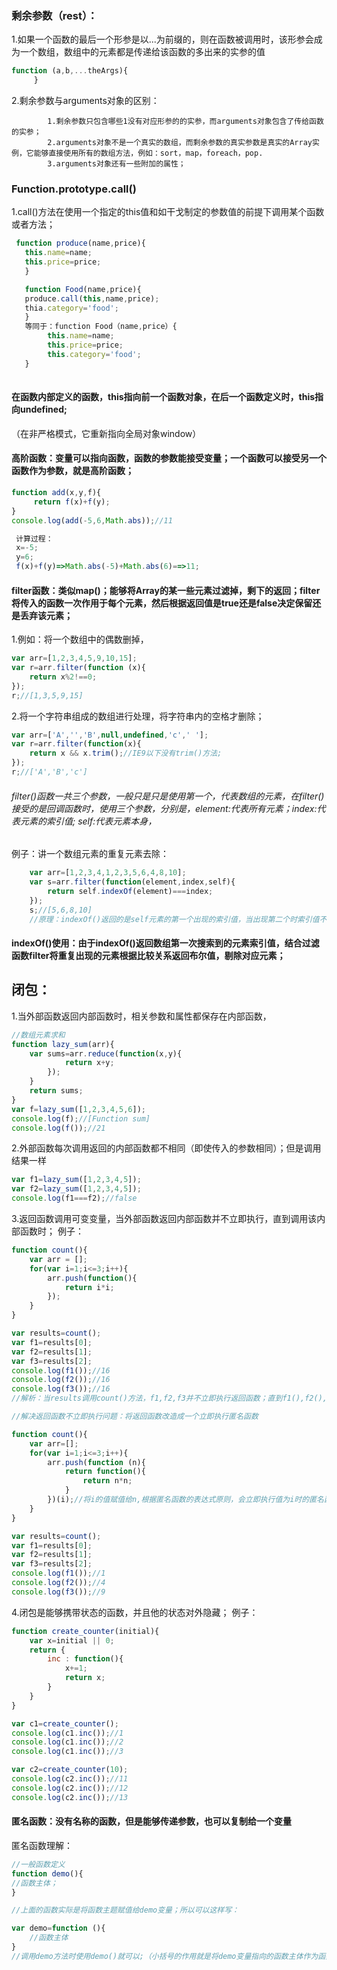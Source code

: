 ### 剩余参数（rest）：
1.如果一个函数的最后一个形参是以...为前缀的，则在函数被调用时，该形参会成为一个数组，数组中的元素都是传递给该函数的多出来的实参的值
    
   ```js
   function (a,b,...theArgs){
        }
   ```
    
   2.剩余参数与arguments对象的区别：

            1.剩余参数只包含哪些1没有对应形参的的实参，而arguments对象包含了传给函数的实参；
            2.arguments对象不是一个真实的数组，而剩余参数的真实参数是真实的Array实例，它能够直接使用所有的数组方法，例如：sort，map，foreach，pop.
            3.arguments对象还有一些附加的属性；

### Function.prototype.call()

   1.call()方法在使用一个指定的this值和如干戈制定的参数值的前提下调用某个函数或者方法；
   
```js
 function produce(name,price){
   this.name=name;
   this.price=price;
   }

   function Food(name,price){
   produce.call(this,name,price);
   thia.category='food';
   }
   等同于：function Food（name,price）{
        this.name=name;
        this.price=price;
        this.category='food';
   }
  
```

#### 在函数内部定义的函数，this指向前一个函数对象，在后一个函数定义时，this指向undefined;
（在非严格模式，它重新指向全局对象window）


#### 高阶函数：变量可以指向函数，函数的参数能接受变量；一个函数可以接受另一个函数作为参数，就是高阶函数；

   ```js
   function add(x,y,f){
        return f(x)+f(y);
   }
   console.log(add(-5,6,Math.abs));//11

    计算过程：
    x=-5;
    y=6;
    f(x)+f(y)=>Math.abs(-5)+Math.abs(6)==>11;
   ```
   
#### filter函数：类似map()；能够将Array的某一些元素过滤掉，剩下的返回；filter将传入的函数一次作用于每个元素，然后根据返回值是true还是false决定保留还是丢弃该元素；
1.例如：将一个数组中的偶数删掉，

```js
var arr=[1,2,3,4,5,9,10,15];
var r=arr.filter(function (x){
    return x%2!==0;
});
r;//[1,3,5,9,15]
```
2.将一个字符串组成的数组进行处理，将字符串内的空格才删除；

```js
var arr=['A','','B',null,undefined,'c',' '];
var r=arr.filter(function(x){
    return x && x.trim();//IE9以下没有trim()方法;
});
r;//['A','B','c']
```
###### filter()函数一共三个参数，一般只是只是使用第一个，代表数组的元素，在filter()接受的是回调函数时，使用三个参数，分别是，element:代表所有元素；index:代表元素的索引值; self:代表元素本身，

例子：讲一个数组元素的重复元素去除：

```js
    var arr=[1,2,3,4,1,2,3,5,6,4,8,10];
    var s=arr.filter(function(element,index,self){
        return self.indexOf(element)===index;
    });
    s;//[5,6,8,10]
    //原理：indexOf()返回的是self元素的第一个出现的索引值，当出现第二个时索引值不相等,filter()函数将其过滤；
```

#### indexOf()使用：由于indexOf()返回数组第一次搜索到的元素索引值，结合过滤函数filter将重复出现的元素根据比较关系返回布尔值，剔除对应元素；

## 闭包：
1.当外部函数返回内部函数时，相关参数和属性都保存在内部函数，

```js
//数组元素求和
function lazy_sum(arr){
    var sums=arr.reduce(function(x,y){
            return x+y;
        });
    }
    return sums;
}
var f=lazy_sum([1,2,3,4,5,6]);
console.log(f);//[Function sum]
console.log(f());//21
```
2.外部函数每次调用返回的内部函数都不相同（即使传入的参数相同）；但是调用结果一样 

```js
var f1=lazy_sum([1,2,3,4,5]);
var f2=lazy_sum([1,2,3,4,5]);
console.log(f1===f2);//false
``` 

3.返回函数调用可变变量，当外部函数返回内部函数并不立即执行，直到调用该内部函数时；
例子：

```js
function count(){
    var arr = [];
    for(var i=1;i<=3;i++){
        arr.push(function(){
            return i*i;
        });
    }
}

var results=count();
var f1=results[0];
var f2=results[1];
var f3=results[2];
console.log(f1());//16
console.log(f2());//16
console.log(f3());//16
//解析：当results调用count()方法，f1,f2,f3并不立即执行返回函数；直到f1(),f2(),f3()时，i已经循环结束,此时的i等于4；所以返回4；

//解决返回函数不立即执行问题：将返回函数改造成一个立即执行匿名函数

function count(){
    var arr=[];
    for(var i=1;i<=3;i++){
        arr.push(function (n){
            return function(){
                return n*n;
            }
        })(i);//将i的值赋值给n,根据匿名函数的表达式原则，会立即执行值为i时的匿名函数求出乘积；
    }
}

var results=count();
var f1=results[0];
var f2=results[1];
var f3=results[2];
console.log(f1());//1
console.log(f2());//4
console.log(f3());//9
```
4.闭包是能够携带状态的函数，并且他的状态对外隐藏；
例子：

```js
function create_counter(initial){
    var x=initial || 0;
    return {
        inc : function(){
            x+=1;
            return x;
        }
    }
}

var c1=create_counter();
console.log(c1.inc());//1
console.log(c1.inc());//2
console.log(c1.inc());//3

var c2=create_counter(10);
console.log(c2.inc());//11
console.log(c2.inc());//12
console.log(c2.inc());//13
```

#### 匿名函数：没有名称的函数，但是能够传递参数，也可以复制给一个变量
匿名函数理解：

```js
//一般函数定义
function demo(){
//函数主体；
}

//上面的函数实际是将函数主题赋值给demo变量；所以可以这样写：

var demo=function (){
    //函数主体
}
//调用demo方法时使用demo()就可以;（小括号的作用就是将demo变量指向的函数主体作为函数执行，不加小括号就会将demo变量的函数主体部分识别为字符串）
```






